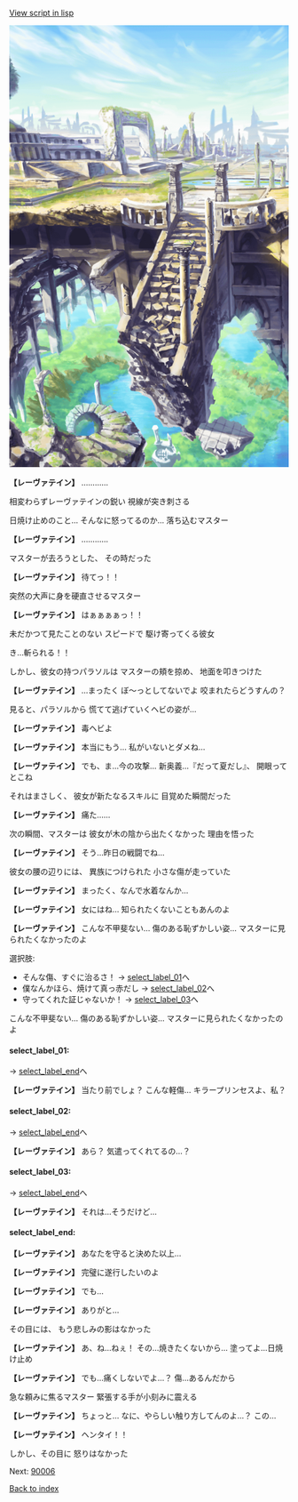 [View script in lisp](../scripts/10026303.txt)

![antiquity.png](../images/backgrounds/antiquity.png)

**【レーヴァテイン】**
…………

相変わらずレーヴァテインの鋭い
視線が突き刺さる

日焼け止めのこと…
そんなに怒ってるのか…
落ち込むマスター

**【レーヴァテイン】**
…………

マスターが去ろうとした、
その時だった

**【レーヴァテイン】**
待てっ！！

突然の大声に身を硬直させるマスター

**【レーヴァテイン】**
はぁぁぁぁっ！！

未だかつて見たことのない
スピードで
駆け寄ってくる彼女

き…斬られる！！

しかし、彼女の持つパラソルは
マスターの頬を掠め、
地面を叩きつけた

**【レーヴァテイン】**
…まったく
ぼ〜っとしてないでよ
咬まれたらどうすんの？

見ると、パラソルから
慌てて逃げていくヘビの姿が…

**【レーヴァテイン】**
毒ヘビよ

**【レーヴァテイン】**
本当にもう…
私がいないとダメね…

**【レーヴァテイン】**
でも、ま…今の攻撃…
新奥義…『だって夏だし』、
開眼ってとこね

それはまさしく、
彼女が新たなるスキルに
目覚めた瞬間だった

**【レーヴァテイン】**
痛た……

次の瞬間、マスターは
彼女が木の陰から出たくなかった
理由を悟った

**【レーヴァテイン】**
そう…昨日の戦闘でね…

彼女の腰の辺りには、
異族につけられた
小さな傷が走っていた

**【レーヴァテイン】**
まったく、なんで水着なんか…

**【レーヴァテイン】**
女にはね…
知られたくないこともあんのよ

**【レーヴァテイン】**
こんな不甲斐ない…
傷のある恥ずかしい姿…
マスターに見られたくなかったのよ

選択肢:
- そんな傷、すぐに治るさ！ → [select_label_01](#select_label_01)へ
- 僕なんかほら、焼けて真っ赤だし → [select_label_02](#select_label_02)へ
- 守ってくれた証じゃないか！ → [select_label_03](#select_label_03)へ

こんな不甲斐ない…
傷のある恥ずかしい姿…
マスターに見られたくなかったのよ

#### select_label_01:
 → [select_label_end](#select_label_end)へ

**【レーヴァテイン】**
当たり前でしょ？
こんな軽傷…
キラープリンセスよ、私？

#### select_label_02:
 → [select_label_end](#select_label_end)へ

**【レーヴァテイン】**
あら？
気遣ってくれてるの…？

#### select_label_03:
 → [select_label_end](#select_label_end)へ

**【レーヴァテイン】**
それは…そうだけど…

#### select_label_end:

**【レーヴァテイン】**
あなたを守ると決めた以上…

**【レーヴァテイン】**
完璧に遂行したいのよ

**【レーヴァテイン】**
でも…

**【レーヴァテイン】**
ありがと…

その目には、
もう悲しみの影はなかった

**【レーヴァテイン】**
あ、ね…ねぇ！
その…焼きたくないから…
塗ってよ…日焼け止め

**【レーヴァテイン】**
でも…痛くしないでよ…？
傷…あるんだから

急な頼みに焦るマスター
緊張する手が小刻みに震える

**【レーヴァテイン】**
ちょっと…
なに、やらしい触り方してんのよ…？
この…

**【レーヴァテイン】**
ヘンタイ！！

しかし、その目に
怒りはなかった

Next: [90006](90006.md)

[Back to index](index.md)
